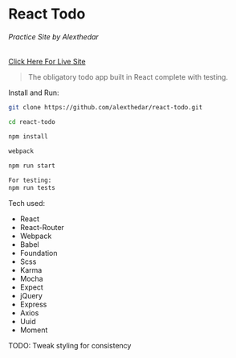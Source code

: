 # React Todo

###### Practice Site by Alexthedar

[Click Here For Live Site](http://gentle-taiga-85742.herokuapp.com/#/?_k=3bk2i1)

> The obligatory todo app built in React complete with testing.


Install and Run:


``` bash
git clone https://github.com/alexthedar/react-todo.git

cd react-todo

npm install

webpack

npm run start

For testing:
npm run tests

```

Tech used:
- React
- React-Router
- Webpack
- Babel
- Foundation
- Scss
- Karma
- Mocha
- Expect
- jQuery
- Express
- Axios
- Uuid
- Moment


TODO:
Tweak styling for consistency
